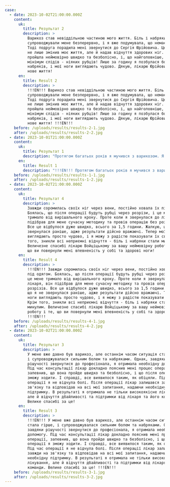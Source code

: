 ```yaml
---
case:
  - date: 2023-10-02T21:00:00.000Z
    content:
      uk:
        title: Результат 2
        description: >
          Варикоз став невіддільною частиною мого життя. Біль і набряки
          супроводжували мене безперервно, і я вже подумувала, що немає виходу.
          Тоді подруга порадила мені звернутися до Сергія Юрійовича. Цей лікар
          не лише змінив моє життя, але й надав відчуття здорових ніг. Операція
          пройшла неймовірно швидко та безболісно, і, що найголовніше, залишила
          мінімум слідів - ніяких рубців! Лише за годину я позбулася болю та
          набряків, і мої ноги виглядають чудово. Дякую, лікарю Юрійовичу, за
          нове життя!
      en:
        title: Result 2
        description: >
          !!!EN!!! Варикоз став невіддільною частиною мого життя. Біль і набряки
          супроводжували мене безперервно, і я вже подумувала, що немає виходу.
          Тоді подруга порадила мені звернутися до Сергія Юрійовича. Цей лікар
          не лише змінив моє життя, але й надав відчуття здорових ніг. Операція
          пройшла неймовірно швидко та безболісно, і, що найголовніше, залишила
          мінімум слідів - ніяких рубців! Лише за годину я позбулася болю та
          набряків, і мої ноги виглядають чудово. Дякую, лікарю Юрійовичу, за
          нове життя! !!!EN!!!
    before: /uploads/results/results-2-1.jpg
    after: /uploads/results/results-2-2.jpg
  - date: 2023-10-01T21:00:00.000Z
    content:
      uk:
        title: Результат 1
        description: "Протягом багатьох років я мучився з варикозом. Я звертався до багатьох лікарів, але жоден не зміг мені допомогти. Моєму становищу сприяло безліч спроб лікування, але жодна з них не принесла бажаних результатів. Варикоз став невиносним, а біль та набряки нічим не давали жити. Щасливий випадок привів мене до доктора Войціцького - справжнього фахівця. Він не тільки пояснив мені всі нюанси моєї проблеми, але й запропонував оптимальний план лікування. Завдяки правильно підібраному методу лікування операція пройшла швидко і безболісно, і що ще важливіше - без залишених рубців.\_ Я не міг повірити своїм очам, коли через 1,5 години я знову мав здорові ноги, біль відступив, а набряки зникли.\n"
      en:
        title: Result 1
        description: "!!!EN!!! Протягом багатьох років я мучився з варикозом. Я звертався до багатьох лікарів, але жоден не зміг мені допомогти. Моєму становищу сприяло безліч спроб лікування, але жодна з них не принесла бажаних результатів. Варикоз став невиносним, а біль та набряки нічим не давали жити. Щасливий випадок привів мене до доктора Войціцького - справжнього фахівця. Він не тільки пояснив мені всі нюанси моєї проблеми, але й запропонував оптимальний план лікування. Завдяки правильно підібраному методу лікування операція пройшла швидко і безболісно, і що ще важливіше - без залишених рубців.\_ Я не міг повірити своїм очам, коли через 1,5 години я знову мав здорові ноги, біль відступив, а набряки зникли. !!!EN!!!\n"
    before: /uploads/results/results-1-1.jpg
    after: /uploads/results/results-1-2.jpg
  - date: 2023-10-02T21:00:00.000Z
    content:
      uk:
        title: Результат 4
        description: >
          Завжди соромилась своїх ніг через вени, постійно ховала їх під одягом.
          Боялась, що після операції будуть рубці через розрізи, і це мене
          тримало від вирішального кроку. Проте коли я звернулася до лікаря, він
          підібрав для мене сучасну методику та провів операцію без розрізів.
          Все це відбулося дуже швидко, всього за 1,5 години. Жалкую, що я не
          звернулася раніше, адже результати дійсно вражаючі. Тепер мої ноги
          виглядають просто чудово, і я можу з радістю показувати їх світу. Крім
          того, зникли всі неприємні відчуття - біль і набряки стали минулим.
          Величезне спасибі лікарю Войціцькому за вашу неймовірну роботу і те,
          що ви повернули мені впевненість у собі та здорові ноги!
      en:
        title: Result 4
        description: >
          !!!EN!!! Завжди соромилась своїх ніг через вени, постійно ховала їх
          під одягом. Боялась, що після операції будуть рубці через розрізи, і
          це мене тримало від вирішального кроку. Проте коли я звернулася до
          лікаря, він підібрав для мене сучасну методику та провів операцію без
          розрізів. Все це відбулося дуже швидко, всього за 1,5 години. Жалкую,
          що я не звернулася раніше, адже результати дійсно вражаючі. Тепер мої
          ноги виглядають просто чудово, і я можу з радістю показувати їх світу.
          Крім того, зникли всі неприємні відчуття - біль і набряки стали
          минулим. Величезне спасибі лікарю Войціцькому за вашу неймовірну
          роботу і те, що ви повернули мені впевненість у собі та здорові ноги!
          !!!EN!!!
    before: /uploads/results/results-4-1.jpg
    after: /uploads/results/results-4-2.jpg
  - date: 2023-10-02T21:00:00.000Z
    content:
      uk:
        title: Результат 3
        description: >
          У мене вже давно був варикоз, але останнім часом ситуація стала гірше,
          і супроводжувалася сильним болем та набряками. Однак, завдяки
          рішучості звернутися до професіонала, я отримала необхідну допомогу.
          Під час консультації лікар докладно пояснив мені процес операції,
          запевнив, що вона пройде швидко та безболісно, і що після операції я
          зможу ходити. І справді, все виявилося таким, як обіцяли. Під час
          операції я не відчула болі. Після операції лікар залишався завжди на
          зв'язку та відповідав на всі мої запитання, надаючи необхідну
          підтримку. В результаті я отримала не тільки високоякісне лікування,
          але й відчуття дбайливості та підтримки від лікаря та його команди.
          Велике спасибі за це!
      en:
        title: Result 3
        description: >
          !!!EN!!! У мене вже давно був варикоз, але останнім часом ситуація
          стала гірше, і супроводжувалася сильним болем та набряками. Однак,
          завдяки рішучості звернутися до професіонала, я отримала необхідну
          допомогу. Під час консультації лікар докладно пояснив мені процес
          операції, запевнив, що вона пройде швидко та безболісно, і що після
          операції я зможу ходити. І справді, все виявилося таким, як обіцяли.
          Під час операції я не відчула болі. Після операції лікар залишався
          завжди на зв'язку та відповідав на всі мої запитання, надаючи
          необхідну підтримку. В результаті я отримала не тільки високоякісне
          лікування, але й відчуття дбайливості та підтримки від лікаря та його
          команди. Велике спасибі за це! !!!EN!!!
    before: /uploads/results/results-3-1.jpg
    after: /uploads/results/results-3-2.jpg
---
```



